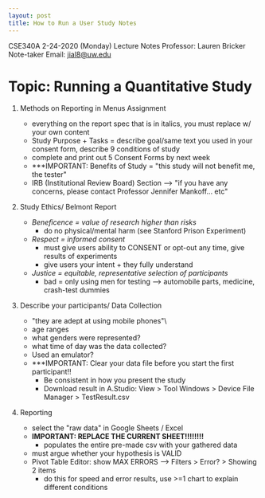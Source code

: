 ```yaml
---
layout: post
title: How to Run a User Study Notes
--- 
```


CSE340A 2-24-2020 (Monday) Lecture Notes
Professor: Lauren Bricker
Note-taker Email: jial8@uw.edu

# Topic: Running a Quantitative Study

1. Methods on Reporting in Menus Assignment
	- everything on the report spec that is in italics, you must replace w/ your own content
	- Study Purpose + Tasks = describe goal/same text you used in your consent form, describe 9 conditions of study
	- complete and print out 5 Consent Forms by next week
	- ***IMPORTANT: Benefits of Study = "this study will not benefit me, the tester"
	- IRB (Institutional Review Board) Section --> "if you have any concerns, please contact Professor Jennifer Mankoff... etc"

2. Study Ethics/ Belmont Report
	- *Beneficence = value of research higher than risks*
		- do no physical/mental harm (see Stanford Prison Experiment)
	- *Respect = informed consent*
		- must give users ability to CONSENT or opt-out any time, give results of experiments
		- give users your intent + they fully understand
	- *Justice = equitable, representative selection of participants*
		- bad = only using men for testing --> automobile parts, medicine, crash-test dummies

3. Describe your participants/ Data Collection
	- "they are adept at using mobile phones"\
	- age ranges
	- what genders were represented?
	- what time of day was the data collected?
	- Used an emulator?
	- ***IMPORTANT: Clear your data file before you start the first participant!!
		- Be consistent in how you present the study
		- Download result in A.Studio: View > Tool Windows > Device File Manager > TestResult.csv

4. Reporting
	- select the "raw data" in Google Sheets / Excel
	- **IMPORTANT: REPLACE THE CURRENT SHEET!!!!!!!!**
		- populates the entire pre-made csv with your gathered data
	- must argue whether your hypothesis is VALID
	- Pivot Table Editor: show MAX ERRORS --> Filters > Error? > Showing 2 items
		- do this for speed and error results, use >=1 chart to explain different conditions
 

